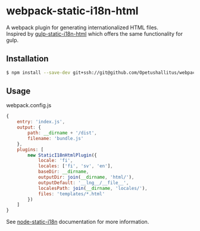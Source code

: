 # webpack-static-i18n-html
A webpack plugin for generating internationalized HTML files.  
Inspired by [gulp-static-i18n-html](https://github.com/36web/gulp-static-i18n-html) which offers the same functionality for gulp.

## Installation

```sh
$ npm install --save-dev git+ssh://git@github.com/Opetushallitus/webpack-static-i18n-html.git
```

## Usage

webpack.config.js

```javascript
{
    entry: 'index.js',
    output: {
        path: __dirname + '/dist',
        filename: 'bundle.js'
    },
    plugins: [
        new StaticI18nHtmlPlugin({
            locale: 'fi',
            locales: ['fi', 'sv', 'en'],
            baseDir: __dirname,
            outputDir: join(__dirname, 'html/'),
            outputDefault: '__lng__/__file__',
            localesPath: join(__dirname, 'locales/'),
            files: 'templates/*.html'
        })
    ]
}
```

See [node-static-i18n](https://github.com/claudetech/node-static-i18n) documentation for more information.
